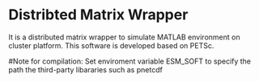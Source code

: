 # Distribted Matrix Wrapper 
It is a distributed matrix wrapper to simulate MATLAB environment on cluster platform.
This software is developed based on PETSc.

#Note for compilation:
Set enviroment variable ESM_SOFT to specify the path the third-party libararies such as pnetcdf

